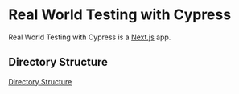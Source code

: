 # Real World Testing with Cypress

Real World Testing with Cypress is a [Next.js](https://nextjs.org) app.

## Directory Structure

[Directory Structure](/directory-structure/)
